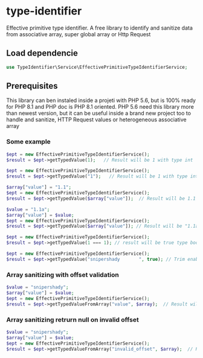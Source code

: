 # type-identifier
Effective primitive type identifier.
A free library to identify and sanitize data from associative array, super global array or Http Request

## Load dependencie
```php
use TypeIdentifier\Service\EffectivePrimitiveTypeIdentifierService;
```

## Prerequisites
This library can ben instaled inside a projeti with PHP 5.6, but is 100% ready for PHP 8.1 and PHP doc is PHP 8.1 oriented.
PHP 5.6 need this library more than newest version, but it can be useful inside a brand new project too to handle and sanitize,
HTTP Request values or heterogeneous associative array

### Some example
```php
$ept = new EffectivePrimitiveTypeIdentifierService();
$result = $ept->getTypedValue(1);   // Result will be 1 with type int

```

```php
$ept = new EffectivePrimitiveTypeIdentifierService();
$result = $ept->getTypedValue("1");   // Result will be 1 with type int

```

```php
$array["value"] = "1.1";
$ept = new EffectivePrimitiveTypeIdentifierService();
$result = $ept->getTypedValue($array["value"]);  // Result will be 1.1 with type float

```

```php
$value = "1.1a";
$array["value"] = $value;
$ept = new EffectivePrimitiveTypeIdentifierService();
$result = $ept->getTypedValue($array["value"]); // Result will be "1.1a" with type string
```

```php
$ept = new EffectivePrimitiveTypeIdentifierService();
$result = $ept->getTypedValue(1 === 1); // result will be true type bool
```

```php
$ept = new EffectivePrimitiveTypeIdentifierService();
$result = $ept->getTypedValue("snipershady       ", true); // Trim enabled. Result will be "snipershady" without any whitespace and type string
```

### Array sanitizing with offset validation 

```php
$value = "snipershady";
$array["value"] = $value;
$ept = new EffectivePrimitiveTypeIdentifierService();
$result = $ept->getTypedValueFromArray("value", $array);  // Result will be "snipershady" sanitized and type string
```

### Array sanitizing retrurn null on invalid offset
```php
$value = "snipershady";
$array["value"] = $value;
$ept = new EffectivePrimitiveTypeIdentifierService();
$result = $ept->getTypedValueFromArray("invalid_offset", $array);  // Result null. "invalid_offset" is not a valid offset for the array.
```